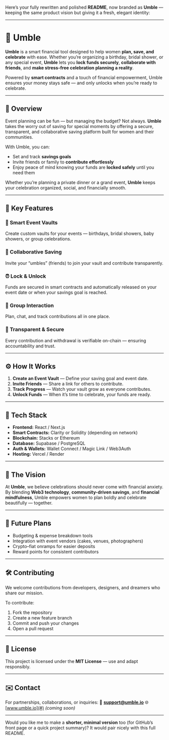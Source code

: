 Here’s your fully rewritten and polished **README**, now branded as **Umble** — keeping the same product vision but giving it a fresh, elegant identity:

---

# 💫 **Umble**

**Umble** is a smart financial tool designed to help women **plan, save, and celebrate** with ease.
Whether you’re organizing a birthday, bridal shower, or any special event, **Umble** lets you **lock funds securely**, **collaborate with friends**, and **make stress-free celebration planning a reality**.

Powered by **smart contracts** and a touch of financial empowerment, Umble ensures your money stays safe — and only unlocks when you’re ready to celebrate.

---

## 🌷 **Overview**

Event planning can be fun — but managing the budget? Not always.
**Umble** takes the worry out of saving for special moments by offering a secure, transparent, and collaborative saving platform built for women and their communities.

With Umble, you can:

* Set and track **savings goals**
* Invite friends or family to **contribute effortlessly**
* Enjoy peace of mind knowing your funds are **locked safely** until you need them

Whether you’re planning a private dinner or a grand event, **Umble** keeps your celebration organized, social, and financially smooth.

---

## 🔐 **Key Features**

### 🌼 Smart Event Vaults

Create custom vaults for your events — birthdays, bridal showers, baby showers, or group celebrations.

### 🤝 Collaborative Saving

Invite your “umbles” (friends) to join your vault and contribute transparently.

### ⏰ Lock & Unlock

Funds are secured in smart contracts and automatically released on your event date or when your savings goal is reached.

### 💬 Group Interaction

Plan, chat, and track contributions all in one place.

### 💎 Transparent & Secure

Every contribution and withdrawal is verifiable on-chain — ensuring accountability and trust.

---

## ⚙️ **How It Works**

1. **Create an Event Vault** — Define your saving goal and event date.
2. **Invite Friends** — Share a link for others to contribute.
3. **Track Progress** — Watch your vault grow as everyone contributes.
4. **Unlock Funds** — When it’s time to celebrate, your funds are ready.

---

## 🧩 **Tech Stack**

* **Frontend:** React / Next.js
* **Smart Contracts:** Clarity or Solidity (depending on network)
* **Blockchain:** Stacks or Ethereum
* **Database:** Supabase / PostgreSQL
* **Auth & Wallets:** Wallet Connect / Magic Link / Web3Auth
* **Hosting:** Vercel / Render

---

## 💭 **The Vision**

At **Umble**, we believe celebrations should never come with financial anxiety.
By blending **Web3 technology**, **community-driven savings**, and **financial mindfulness**, Umble empowers women to plan boldly and celebrate beautifully — together.

---

## 🌱 **Future Plans**

* Budgeting & expense breakdown tools
* Integration with event vendors (cakes, venues, photographers)
* Crypto–fiat onramps for easier deposits
* Reward points for consistent contributors

---

## 🛠️ **Contributing**

We welcome contributions from developers, designers, and dreamers who share our mission.

To contribute:

1. Fork the repository
2. Create a new feature branch
3. Commit and push your changes
4. Open a pull request

---

## 📄 **License**

This project is licensed under the **MIT License** — use and adapt responsibly.

---

## ✉️ **Contact**

For partnerships, collaborations, or inquiries:
📧 **[support@umble.io](mailto:support@umble.io)**
🌐 [www.umble.io](#) *(coming soon)*

---

Would you like me to make a **shorter, minimal version** too (for GitHub’s front page or a quick project summary)? It would pair nicely with this full README.
